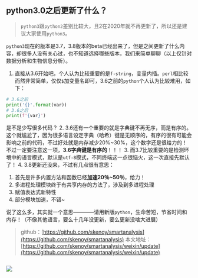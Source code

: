## python3.0之后更新了什么？

> `python3`跟`python2`差别比较大，且2在2020年就不再更新了，所以还是建议大家使用`python3`。

`python3`现在的版本是3.7，3.8版本的beta已经出来了，但是之间更新了什么内容，却很多人没有关心过，也不知道选择哪些版本，我们来简单聊聊（以上仅针对数据分析和生物信息分析）。

1. 直接从3.6开始吧，个人认为比较重要的是`f-string`，变量内插。`perl`相比较而然非常简单，仅仅`$`加变量名即可，3.6之前的`python`个人认为比较难用，如下：
```python
# 3.6之前
print('{}'.format(var))
# 3.6之后
print(f'{var}')
```
是不是少写很多代码？
2. 3.6还有一个重要的就是字典键不再无序，而是有序的。这个就尴尬了，因为很多语言设定字典（哈希）键是无顺序的，有序的很有可能会影响之前的代码，不过好处就是内存减少20%~30%，这个数字还是很给力的！不过一定要注意这一项，**3.6字典键是有序的**！！！
3. 而3.7比较重要的是检测环境中的语言模式，默认是`utf-8`模式，不同终端这一点很恼火，这一次直接先默认了！
4. 3.8更新还没来，不过有几点很有意思：
   1. 首先是许多内置方法和函数已经**加速20％~50％**，给力！
   2. 多进程处理模块终于有共享内存的方法了，涉及到多进程处理
   3. 赋值表达式新特性
   4. 部分模块加速，不错~

说了这么多，其实就一个意思————请用新版`python`，生命苦短，节省时间和内存！（不像其他语言，要么十几年没更新，要么更新没啥大进展）


> github：[https://github.com/skenoy/smartanalysis](https://github.com/skenoy/smartanalysis)
> 本文地址：[https://github.com/skenoy/smartanalysis/weixin/update](https://github.com/skenoy/smartanalysis/weixin/update)

![]()

![](https://mmbiz.qpic.cn/mmbiz_png/mYJibSOraq9pLEwFgUObcImwB175s3Nm5eXowgRhE68Nq10K66oBpHiblP6L9XicpeKs9vqUp6NqrYoypNqP37rTA/0?wx_fmt=png)
